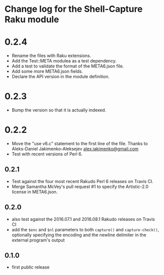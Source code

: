 Change log for the Shell-Capture Raku module
==============================================

0.2.4
=====

- Rename the files with Raku extensions.
- Add the Test::META modulea as a test dependency.
- Add a test to validate the format of the META6.json file.
- Add some more META6.json fields.
- Declare the API version in the module definition.

0.2.3
=====

- Bump the version so that it is actually indexed.

0.2.2
=====

- Move the "use v6.c" statement to the first line of the file.
  Thanks to Aleks-Daniel Jakimenko-Aleksejev <alex.jakimenko@gmail.com>
- Test with recent versions of Perl 6.

0.2.1
-----

- Test against the four most recent Rakudo Perl 6 releases on Travis CI.
- Merge Samantha McVey's pull request #1 to specify
  the Artistic-2.0 license in META6.json.

0.2.0
-----

- also test against the 2016.07.1 and 2016.08.1 Rakudo releases on
  Travis CI
- add the `$enc` and `$nl` parameters to both `capture()` and `capture-check()`,
  optionally specifying the encoding and the newline delimiter in
  the external program's output

0.1.0
-----

- first public release
